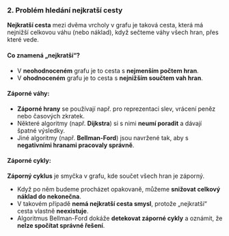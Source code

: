 
### **2. Problém hledání nejkratší cesty**

**Nejkratší cesta** mezi dvěma vrcholy v grafu je taková cesta, která má nejnižší celkovou váhu (nebo náklad), když sečteme váhy všech hran, přes které vede.

#### Co znamená „nejkratší“?

* V **neohodnoceném** grafu je to cesta s **nejmenším počtem hran**.
* V **ohodnoceném** grafu je to cesta s **nejnižším součtem vah hran**.

#### Záporné váhy:

* **Záporné hrany** se používají např. pro reprezentaci slev, vrácení peněz nebo časových zkratek.
* Některé algoritmy (např. **Dijkstra**) si s nimi **neumí poradit** a dávají špatné výsledky.
* Jiné algoritmy (např. **Bellman-Ford**) jsou navržené tak, aby s **negativními hranami pracovaly správně**.

#### Záporné cykly:

**Záporný cyklus** je smyčka v grafu, kde součet všech hran je záporný.

* Když po něm budeme procházet opakovaně, můžeme **snižovat celkový náklad do nekonečna**.
* V takovém případě **nemá nejkratší cesta smysl**, protože „nejkratší“ cesta vlastně **neexistuje**.
* Algoritmus Bellman-Ford dokáže **detekovat záporné cykly** a oznámit, že **nelze spočítat správné řešení**.


